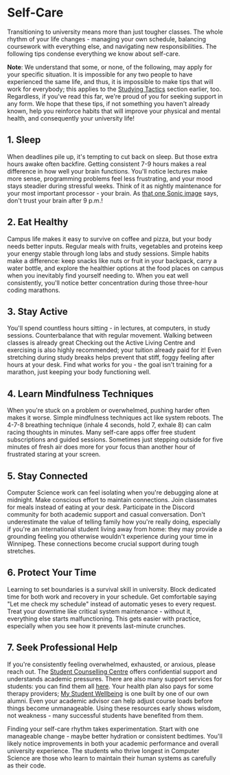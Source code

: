# Self-Care

Transitioning to university means more than just tougher classes. The whole rhythm of your life changes - managing your own schedule, balancing coursework with everything else, and navigating new responsibilities. The following tips condense everything we know about self-care. 

**Note**: We understand that some, or none, of the following, may apply for your specific situation. It is impossible for any two people to have experienced the same life, and thus, it is impossible to make tips that will work for everybody; this applies to the [Studying Tactics](./3-studying-tactics.md) section earlier, too. Regardless, if you've read this far, we're proud of you for seeking support in any form. We hope that these tips, if not something you haven't already known, help you reinforce habits that will improve your physical and mental health, and consequently your university life!

## 1. **Sleep**

When deadlines pile up, it's tempting to cut back on sleep. But those extra hours awake often backfire. Getting consistent 7-9 hours makes a real difference in how well your brain functions. You'll notice lectures make more sense, programming problems feel less frustrating, and your mood stays steadier during stressful weeks. Think of it as nightly maintenance for your most important processor - your brain. As [that one Sonic image](https://x.com/EliteSonicFan/status/1515801952831029248) says, don't trust your brain after 9 p.m.!

## 2. **Eat Healthy**

Campus life makes it easy to survive on coffee and pizza, but your body needs better inputs. Regular meals with fruits, vegetables and proteins keep your energy stable through long labs and study sessions. Simple habits make a difference: keep snacks like nuts or fruit in your backpack, carry a water bottle, and explore the healthier options at the food places on campus when you inevitably find yourself needing to. When you eat well consistently, you'll notice better concentration during those three-hour coding marathons.

## 3. **Stay Active**

You'll spend countless hours sitting - in lectures, at computers, in study sessions. Counterbalance that with regular movement. Walking between classes is already great Checking out the Active Living Centre and exercising is also highly recommended; your tuition already paid for it! Even stretching during study breaks helps prevent that stiff, foggy feeling after hours at your desk. Find what works for you - the goal isn't training for a marathon, just keeping your body functioning well.

## 4. **Learn Mindfulness Techniques**

When you're stuck on a problem or overwhelmed, pushing harder often makes it worse. Simple mindfulness techniques act like system reboots. The 4-7-8 breathing technique (inhale 4 seconds, hold 7, exhale 8) can calm racing thoughts in minutes. Many self-care apps offer free student subscriptions and guided sessions. Sometimes just stepping outside for five minutes of fresh air does more for your focus than another hour of frustrated staring at your screen.

## 5. **Stay Connected**

Computer Science work can feel isolating when you're debugging alone at midnight. Make conscious effort to maintain connections. Join classmates for meals instead of eating at your desk. Participate in the Discord community for both academic support and casual conversation. Don't underestimate the value of telling family how you're really doing, especially if you're an international student living away from home: they may provide a grounding feeling you otherwise wouldn't experience during your time in Winnipeg. These connections become crucial support during tough stretches.

## 6. **Protect Your Time**

Learning to set boundaries is a survival skill in university. Block dedicated time for both work and recovery in your schedule. Get comfortable saying "Let me check my schedule" instead of automatic yeses to every request. Treat your downtime like critical system maintenance - without it, everything else starts malfunctioning. This gets easier with practice, especially when you see how it prevents last-minute crunches.

## 7. **Seek Professional Help**

If you're consistently feeling overwhelmed, exhausted, or anxious, please reach out. The [Student Counselling Centre](https://umanitoba.ca/student%20counselling%20centre) offers confidential support and understands academic pressures. There are also many support services for students: you can find them all [here](https://umanitoba.ca/student-supports). Your health plan also pays for some therapy providers; [My Student Wellbeing](https://mystudentwellbeing.ca/) is one built by one of our own alumni. Even your academic advisor can help adjust course loads before things become unmanageable. Using these resources early shows wisdom, not weakness - many successful students have benefited from them.

Finding your self-care rhythm takes experimentation. Start with one manageable change - maybe better hydration or consistent bedtimes. You'll likely notice improvements in both your academic performance and overall university experience. The students who thrive longest in Computer Science are those who learn to maintain their human systems as carefully as their code.
